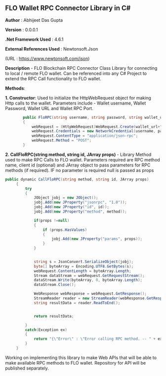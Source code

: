 ## FLO Wallet RPC Connector Library in C#
**Author** : Abhijeet Das Gupta

**Version** : 0.0.0.1

**.Net Framework Used** : 4.6.1

**External References Used** : Newtonsoft.Json

(URL : https://www.newtonsoft.com/json)


**Description** - FLO Blockchain RPC Connector Class Library for connecting to local / remote FLO wallet.
Can be referenced into any C# Project to extend the RPC Call functionality to FLO wallet.


**Methods**:

**1. Constructor**: Used to initialize the HttpWebRequest object for making Http calls to the wallet. Parameters include - 
Wallet username, Wallet Password, Wallet URL and Wallet RPC Port.
```C#
        public FloRPC(string username, string password, string wallet_url, string wallet_port)
        {
            webRequest = (HttpWebRequest)WebRequest.Create(wallet_url+":"+wallet_port);
            webRequest.Credentials = new NetworkCredential(username, password);
            webRequest.ContentType = "application/json-rpc";
            webRequest.Method = "POST";
        }
```

**2. CallFloRPC(string method, string id, JArray props)** - Library Method used to make RPC Calls to FLO wallet.
   Parameters required are RPC method name, client id (optional) and JArray object to pass parameters for RPC methods (if required). 
   IF no parameter is required null is passed as props
   ```C#
   public dynamic CallFloRPC(string method, string id, JArray props)
        {
            try
            {
                JObject jobj = new JObject();
                jobj.Add(new JProperty("jsonrpc", "1.0"));
                jobj.Add(new JProperty("id", id));
                jobj.Add(new JProperty("method", method));

                if(props !=null)
                {
                    if (props.HasValues)
                    {
                        jobj.Add(new JProperty("params", props));
                    }
                }
                

                string s = JsonConvert.SerializeObject(jobj);
                byte[] byteArray = Encoding.UTF8.GetBytes(s);
                webRequest.ContentLength = byteArray.Length;
                Stream dataStream = webRequest.GetRequestStream();
                dataStream.Write(byteArray, 0, byteArray.Length);
                dataStream.Close();

                WebResponse webResponse = webRequest.GetResponse();
                StreamReader reader = new StreamReader(webResponse.GetResponseStream(), System.Text.Encoding.UTF8);
                string resultData = reader.ReadToEnd();


                return resultData;

            }
            catch(Exception ex)
            {
                return "{\"Error\" : \"Error calling RPC method. -- " + ex.ToString()+"\"}";
            }
        }
```

Working on implementing this library to make Web APIs that will be able to make available RPC methods to FLO wallet.
Repository for API will be published separately.




